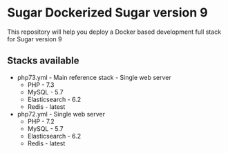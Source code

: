 # Sugar Dockerized Sugar version 9
This repository will help you deploy a Docker based development full stack for Sugar version 9

## Stacks available
* php73.yml - Main reference stack - Single web server
    * PHP - 7.3
    * MySQL - 5.7
    * Elasticsearch - 6.2
    * Redis - latest
* php72.yml - Single web server
    * PHP - 7.2
    * MySQL - 5.7
    * Elasticsearch - 6.2
    * Redis - latest
